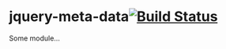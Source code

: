 # jquery-meta-data[![Build Status](https://secure.travis-ci.org/simonfan/jquery-meta-data.png?branch=master)](http://travis-ci.org/simonfan/jquery-meta-data)

Some module...
